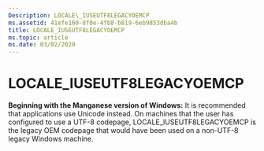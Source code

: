 ```yaml
---
Description: LOCALE\_IUSEUTF8LEGACYOEMCP
ms.assetid: 41efe160-8f0e-4fb8-b819-6eb9853dba4b
title: LOCALE_IUSEUTF8LEGACYOEMCP
ms.topic: article
ms.date: 03/02/2020
---
```


# LOCALE\_IUSEUTF8LEGACYOEMCP

**Beginning with the Manganese version of Windows:** It is recommended that applications use Unicode instead. On machines that the user has configured to use a UTF-8 codepage, LOCALE_IUSEUTF8LEGACYOEMCP is the legacy OEM codepage that would have been used on a non-UTF-8 legacy Windows machine.

 

 



